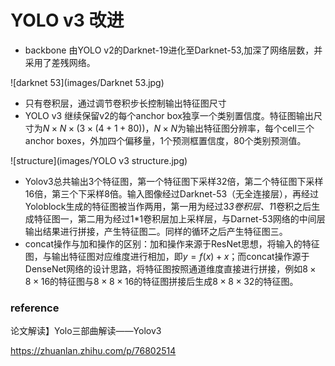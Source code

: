 # YOLO v3 改进

*  backbone 由YOLO v2的Darknet-19进化至Darknet-53,加深了网络层数，并采用了差残网络。

![darknet 53](images/Darknet 53.jpg)

* 只有卷积层，通过调节卷积步长控制输出特征图尺寸
* YOLO v3 继续保留v2的每个anchor box独享一个类别置信度。特征图输出尺寸为$N \times N \times (3 \times(4+1+80))$，$N\times N$为输出特征图分辨率，每个cell三个anchor boxes，外加四个偏移量，1个预测框置信度，80个类别预测值。

![structure](images/YOLO v3 structure.jpg)

* Yolov3总共输出3个特征图，第一个特征图下采样32倍，第二个特征图下采样16倍，第三个下采样8倍。输入图像经过Darknet-53（无全连接层），再经过Yoloblock生成的特征图被当作两用，第一用为经过3*3卷积层、1*1卷积之后生成特征图一，第二用为经过1*1卷积层加上采样层，与Darnet-53网络的中间层输出结果进行拼接，产生特征图二。同样的循环之后产生特征图三。
* concat操作与加和操作的区别：加和操作来源于ResNet思想，将输入的特征图，与输出特征图对应维度进行相加，即$y=f(x)+x$；而concat操作源于DenseNet网络的设计思路，将特征图按照通道维度直接进行拼接，例如$8\times8\times16$的特征图与$8\times8\times16$的特征图拼接后生成$8\times8\times32$的特征图。

### reference

论文解读】Yolo三部曲解读——Yolov3

https://zhuanlan.zhihu.com/p/76802514